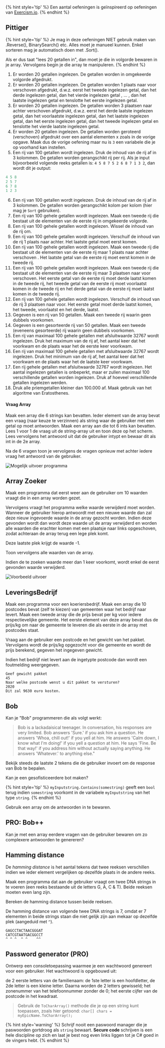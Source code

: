 

{% hint style='tip' %}
Een aantal oefeningen is geïnspireerd op oefeningen van [Exercism.io](https://exercism.io/tracks/csharp/exercises).
{% endhint %}

## Pittiger 

{% hint style='tip' %}
Je mag in deze oefeningen NIET gebruik maken van .Reverse(), BinarySearch() etc. Alles moet je manueel kunnen. Enkel sorteren mag je automatisch doen met .Sort().

Als er dus taat "lees 20 getallen in", dan moet je die in volgorde bewaren in je array. Vervolgens begin je die array te manipuleren.
{% endhint %}

1.	Er worden 20 getallen ingelezen. De getallen worden in omgekeerde volgorde afgedrukt.
2.	Er worden 20 getallen ingelezen. De getallen worden 1 plaats naar voor verschoven afgedrukt, d.w.z. eerst het tweede ingelezen getal, dan het derde ingelezen getal, dan het vierde ingelezen getal , ... , dan het laatste ingelezen getal en tenslotte het eerste ingelezen getal.
3.	Er worden 20 getallen ingelezen. De getallen worden 3 plaatsen naar achter verschoven afgedrukt, d.w.z. eerst het derde laatste ingelezen getal, dan het voorlaatste ingelezen getal, dan het laatste ingelezen getal, dan het eerste ingelezen getal, dan het tweede ingelezen getal en tenslotte het vierde laatste ingelezen getal.
4.	Er worden 20 getallen ingelezen. De getallen worden geroteerd (verschoven) afgedrukt over een aantal elementen x zoals in de vorige opgave. Maak dus de vorige oefening maar nu is ``3`` een variabele die je op voorhand kan instellen.
5.	Een rij van 100 getallen wordt ingelezen. Druk de inhoud van de rij af in 3 kolommen. De getallen worden gerangschikt rij per rij.  Als je input bijvoorbeeld volgende reeks getallen is: ``4 5 8 7 5 2 6 8 7 1 3 2``, dan wordt dit je output:
```java
4 5 8
2 5 7
6 7 8
1 2 3
```
6.	Een rij van 100 getallen wordt ingelezen. Druk de inhoud van de rij af in 3 kolommen. De getallen worden gerangschikt kolom per kolom (hier mag je ``Sort`` gebruiken).
7.	Een rij van 100 gehele getallen wordt ingelezen. Maak een tweede rij die bestaat uit de elementen van de eerste rij in omgekeerde volgorde.
8.	Een rij van 100 gehele getallen wordt ingelezen. Wissel de inhoud van de rij om.
9.	Een rij van 100 gehele getallen wordt ingelezen. Verschuif de inhoud van de rij 1 plaats naar achter. Het laatste getal moet eerst komen.
10.	Een rij van 100 gehele getallen wordt ingelezen. Maak een tweede rij die bestaat uit de elementen van de eerste rij maar 1 plaats naar achter verschoven . Het laatste getal van de eerste rij moet eerst komen in de tweede rij.
11.	Een rij van 100 gehele getallen wordt ingelezen. Maak een tweede rij die bestaat uit de elementen van de eerste rij maar 3 plaatsen naar voor verschoven. Het eerste getal van de eerste rij moet derde laatst komen in de tweede rij, het tweede getal van de eerste rij moet voorlaatst komen in de tweede rij en het derde getal van de eerste rij moet laatst komen in de tweede rij.
12.	Een rij van 100 gehele getallen wordt ingelezen. Verschuif de inhoud van de rij 3 plaatsen naar voor. Het eerste getal moet derde laatst komen, het tweede, voorlaatst en het derde, laatst.
13.	Gegeven is een rij van 50 getallen. Maak een tweede rij waarin geen dubbels voorkomen.
14.	Gegeven is een gesorteerde rij van 50 getallen. Maak een tweede (eveneens gesorteerde) rij waarin geen dubbels voorkomen.
15.	Een rij van maximaal 100 gehele getallen met afsluitwaarde 32767 wordt ingelezen. Druk het maximum van de rij af, het aantal keer dat het voorkwam en de plaats waar het de eerste keer voorkwam.
16.	Een rij van maximaal 100 gehele getallen met afsluitwaarde 32767 wordt ingelezen. Druk het minimum van de rij af, het aantal keer dat het voorkwam en de plaats waar het de laatste keer voorkwam.
17.	Een rij gehele getallen met afsluitwaarde 32767 wordt ingelezen. Het aantal ingelezen getallen is onbeperkt, maar er zullen maximaal 100 verschillende getallen worden ingelezen. Druk af hoeveel verschillende getallen ingelezen werden. 
18.	Druk alle priemgetallen kleiner dan 100.000 af. Maak gebruik van het algoritme van Eratosthenes.

#### Vraag Array
Maak een array die 6 strings kan bevatten. Ieder element van de array bevat een vraag (naar keuze te verzinnen) als string waar de gebruiker met een getal op moet antwoorden.
Maak een array aan die tot 6 ints kan bevatten. Lees 1 voor 1 de vraag uit de string-array uit en toon deze op het scherm. Lees vervolgens het antwoord uit dat de gebruiker intypt en bewaar dit als int in de 2e array.

Na de 6 vragen toon je vervolgens de vragen opnieuw met achter iedere vraag het antwoord van de gebruiker.


![Mogelijk uitvoer programma](../assets/5_arrays/arvraag.png)

## Array Zoeker

Maak een programma dat eerst weer aan de gebruiker om 10 waarden vraagt die in een array worden gezet.

Vervolgens vraagt het programma welke waarde verwijderd moet worden. Wanneer de gebruiker hierop antwoordt met een nieuwe waarde dan zal deze nieuw ingevoerde waarde in de array gezocht worden. Indien deze gevonden wordt dan wordt deze waarde uit de array verwijderd en worden alle waarden die erachter komen met een plaatsje naar links opgeschoven, zodat achteraan de array terug een lege plek komt.

Deze laatste plek krijgt de waarde -1.

Toon vervolgens alle waarden van de array.

Indien de te zoeken waarde meer dan 1 keer voorkomt, wordt enkel de eerst gevonden waarde verwijderd.

![Voorbeeld uitvoer](../assets/5_arrays/practarray3.png)

## LeveringsBedrijf
Maak een programma voor een koeriersbedrijf.  Maak een array die 10 postcodes bevat (zelf te kiezen) van gemeenten waar het bedrijf naar levert. Maak een tweede array die de prijs bevat per kg voor iedere respectievelijke gemeente.  Het eerste element  van deze array bevat dus de prijs/kg om naar de gemeente te leveren die als eerste in de array met postcodes staat.

Vraag aan de gebruiker een postcode en het gewicht van het pakket. Vervolgens wordt de prijs/kg opgezocht voor die gemeente en wordt de prijs berekend, gegeven het ingegeven gewicht.

Indien het bedrijf niet levert aan de ingetypte postcode dan wordt een foutmelding weergegeven.


```text
Geef gewicht pakket
45
Naar welke postcode wenst u dit pakket te versturen?
2020
Dit zal 9630 euro kosten.
```

## Bob

Kan je "Bob" programmeren die als volgt werkt:

>Bob is a lackadaisical teenager. In conversation, his responses are very limited.
>Bob answers 'Sure.' if you ask him a question.
>He answers 'Whoa, chill out!' if you yell at him.
>He answers 'Calm down, I know what I'm doing!' if you yell a question at him.
>He says 'Fine. Be that way!' if you address him without actually saying anything.
>He answers 'Whatever.' to anything else."

Bekijk steeds de laatste 2 tekens die de gebruiker invoert om de response van Bob te bepalen. 

Kan je een gesofisticeerdere bot maken? 

{% hint style='tip' %}
``myInputstring.Contains(somestring)`` geeft een ``bool`` terug indien ``somestring`` voorkomt in de variabele ``myInputstring`` van het type ``string``.
{% endhint %}

Gebruik een array om de antwoorden in te bewaren. 

## PRO: Bob++

Kan je met een array eerdere vragen van de gebruiker bewaren om zo complexere antwoorden te genereren?

## Hamming distance
De *hamming distance* is het aantal tekens dat twee reeksen verschillen indien we ieder element vergelijken op dezelfde plaats in de andere reeks.

Maak een programma dat aan de gebruiker vraagt om twee DNA strings in te voeren (een reeks bestaande uit de letters G, A, C & T). Beide reeksen moeten even lang zijn.

Bereken de hamming distance tussen beide reeksen.

De hamming distance van volgende twee DNA strings is 7, omdat er 7 elementen in beide strings staan die niet gelijk zijn aan mekaar op dezelfde plek (aangeduid met ``^``).

```
GAGCCTACTAACGGGAT
CATCGTAATGACGGCCT
^ ^ ^  ^ ^    ^^
```

## Password generator (PRO)
Ontwerp een consoletoepassing waarmee je een wachtwoord genereert voor een gebruiker. Het wachtwoord is opgebouwd uit:

de 2 eerste letters van de familienaam: de 1ste letter is een hoofdletter, de 2de letter is een kleine letter. 
Daarna worden de 2 letters gewisseld;
het zonenummer van het telefoonnummer zonder de 0;
het eerste cijfer van de postcode in het kwadraat.

> Gebruik de ``ToCharArray()`` methode die je op een string kunt toepassen, zoals hier getoond: ``char[] chars = myEpicName.ToCharArray();`` 

{% hint style='warning' %}
Schrijf nooit een paswoord manager die je paswoorden gortdroog als ``string`` bewaart. **Secure code** schrijven is een hele discipline op zich en laat je best nog even links liggen tot je C# goed in de vingers hebt.
{% endhint %}